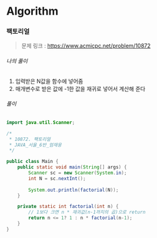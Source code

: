 # Algorithm

### 팩토리얼

> 문제 링크 : https://www.acmicpc.net/problem/10872



###### 나의 풀이

1.  입력받은 N값을 함수에 넣어줌
2.  매개변수로 받은 값에 -1한 값을 재귀로 넣어서 계산해 준다




###### 풀이

~~~java
import java.util.Scanner;

/*
 * 10872. 팩토리얼
 * JAVA_서울_6반_엄재웅
 */

public class Main {
	public static void main(String[] args) {
		Scanner sc = new Scanner(System.in);
		int N = sc.nextInt();
		
		System.out.println(factorial(N));
	}

	private static int factorial(int n) {
        // 1보다 크면 n * 재귀겂(n-1까지의 곱)으로 return
		return n <= 1? 1 : n * factorial(n-1);
	}	
}
~~~
